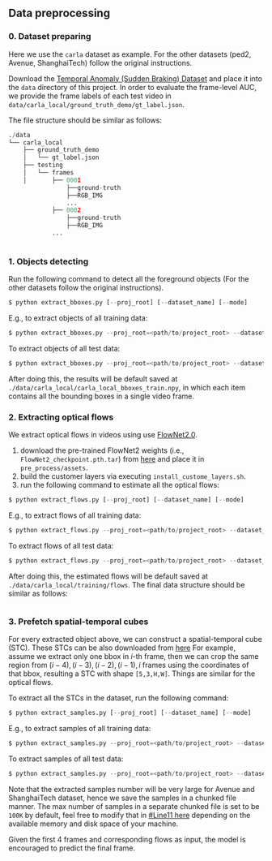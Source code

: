 
## Data preprocessing

### 0. Dataset preparing
Here we use the `carla` dataset as example. For the other datasets (ped2, Avenue, ShanghaiTech) follow the original instructions.

Download the [Temporal Anomaly (Sudden Braking) Dataset](https://zenodo.org/records/12269929) and place it into 
the `data` directory of this project. In order to evaluate the frame-level AUC, we provide the 
frame labels of each test video in `data/carla_local/ground_truth_demo/gt_label.json`. 

The file structure should be similar as follows:
```python
./data
└── carla_local
    ├── ground_truth_demo
    │   └── gt_label.json
    ├── testing
    │   └── frames
    │       ├── 0001
                ├──ground-truth
                ├──RGB_IMG
                ...
            ├── 0002
                ├──ground-truth
                ├──RGB_IMG
            ...
            
```

### 1. Objects detecting

Run the following command to detect all the foreground objects (For the other datasets follow the original instructions). 
```python
$ python extract_bboxes.py [--proj_root] [--dataset_name] [--mode] 
```
E.g., to extract objects of all training data:
```python
$ python extract_bboxes.py --proj_root=<path/to/project_root> --dataset_name=carla_local --mode=train
```
To extract objects of all test data:
```python
$ python extract_bboxes.py --proj_root=<path/to/project_root> --dataset_name=carla_local --mode=test
```

After doing this, the results will be default saved at `./data/carla_local/carla_local_bboxes_train.npy`, 
in which each item contains all the bounding boxes in a single video frame.

### 2. Extracting optical flows
We extract optical flows in videos using use [FlowNet2.0](https://github.com/NVIDIA/flownet2-pytorch). 

1. download the pre-trained FlowNet2 weights (i.e., `FlowNet2_checkpoint.pth.tar`) from [here](https://drive.google.com/file/d/1hF8vS6YeHkx3j2pfCeQqqZGwA_PJq_Da/view?usp=sharing) 
and place it in `pre_process/assets`.
2. build the customer layers via executing `install_custome_layers.sh`.
3. run the following command to estimate all the optical flows:
```python
$ python extract_flows.py [--proj_root] [--dataset_name] [--mode] 
```
E.g., to extract flows of all training data:
```python
$ python extract_flows.py --proj_root=<path/to/project_root> --dataset_name=carla_local --mode=train
```
To extract flows of all test data:
```python
$ python extract_flows.py --proj_root=<path/to/project_root> --dataset_name=carla_local --mode=test
```

After doing this, the estimated flows will be default saved at `./data/carla_local/training/flows`.
The final data structure should be similar as follows:
```python
```
### 3. Prefetch spatial-temporal cubes
For every extracted object above, we can construct a spatial-temporal cube (STC). These STCs can be also downloaded from [here](https://zenodo.org/records/12269929/)
For example, assume we extract only one bbox in $i$-th frame, then we can crop the same region
from $(i-4), (i-3), (i-2), (i-1), i$ frames using the coordinates of that bbox, resulting a STC 
with shape `[5,3,H,W]`. Things are similar for the optical flows.

To extract all the STCs in the dataset, run the following command:
```python
$ python extract_samples.py [--proj_root] [--dataset_name] [--mode] 
```
E.g., to extract samples of all training data:
```python
$ python extract_samples.py --proj_root=<path/to/project_root> --dataset_name=carla_local --mode=train
```
To extract samples of all test data:
```python
$ python extract_samples.py --proj_root=<path/to/project_root> --dataset_name=carla_local --mode=test
```
Note that the extracted samples number will be very large for Avenue and ShanghaiTech dataset,
hence we save the samples in a chunked file manner. The max number of samples in a separate
chunked file is set to be `100K` by default, feel free to modify that in [#Line11 here](./extract_samples.py)
depending on the available memory and disk space of your machine.

Given the first 4 frames and corresponding flows as input, the model is encouraged to predict the final frame.

```
